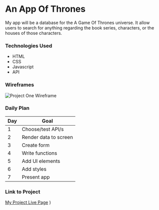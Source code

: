 # An App Of Thrones

My app will be a database for the A Game Of Thrones universe. It allow users to search for anything regarding the book series, characters, or the houses of those characters.

### Technologies Used

- HTML
- CSS
- Javascript
- API

### Wireframes

![Project One Wireframe](https://i.imgur.com/dodo3Kw.jpeg)

### Daily Plan

| Day | Goal |
|-----|------|
| 1 | Choose/test API/s |
| 2 | Render data to screen |
| 3 | Create form |
| 4 | Write functions|
| 5| Add UI elements|
|6| Add styles|
|7| Present app|
### Link to Project
[My Project Live Page](https://calebhart11.github.io/unit-1-project/)
)